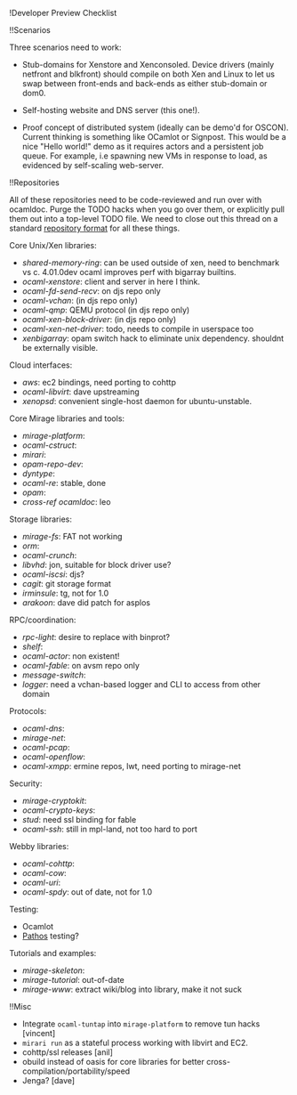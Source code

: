 !Developer Preview Checklist

!!Scenarios

Three scenarios need to work:

* Stub-domains for Xenstore and Xenconsoled. Device drivers (mainly netfront and blkfront) should compile on both Xen and Linux to let us swap between front-ends and back-ends as either stub-domain or dom0.

* Self-hosting website and DNS server (this one!).

* Proof concept of distributed system (ideally can be demo'd for OSCON). Current thinking is something like OCamlot or Signpost. This would be a nice "Hello world!" demo as it requires actors and a persistent job queue. For example, i.e spawning new VMs in response to load, as evidenced by self-scaling web-server.

!!Repositories

All of these repositories need to be code-reviewed and run over with ocamldoc.  Purge the TODO hacks when you go over them, or explicitly pull them out into a top-level TODO file.
We need to close out this thread on a standard [repository format](https://lists.cam.ac.uk/pipermail/cl-mirage/2013-March/msg00099.html) for all these things.

Core Unix/Xen libraries:
* *shared-memory-ring*: can be used outside of xen, need to benchmark vs c. 4.01.0dev ocaml improves perf with bigarray builtins.
* *ocaml-xenstore*: client and server in here I think.
* *ocaml-fd-send-recv*: on djs repo only
* *ocaml-vchan*: (in djs repo only)
* *ocaml-qmp*: QEMU protocol (in djs repo only)
* *ocaml-xen-block-driver*: (in djs repo only)
* *ocaml-xen-net-driver*: todo, needs to compile in userspace too
* *xenbigarray*: opam switch hack to eliminate unix dependency. shouldnt be externally visible.

Cloud interfaces:
* *aws*: ec2 bindings, need porting to cohttp
* *ocaml-libvirt*: dave upstreaming
* *xenopsd*: convenient single-host daemon for ubuntu-unstable.

Core Mirage libraries and tools:
* *mirage-platform*:
* *ocaml-cstruct*:
* *mirari*:
* *opam-repo-dev*:
* *dyntype*:
* *ocaml-re*: stable, done
* *opam*: 
* *cross-ref ocamldoc*: leo

Storage libraries:
* *mirage-fs*: FAT not working
* *orm*:
* *ocaml-crunch*:
* *libvhd*: jon, suitable for block driver use?
* *ocaml-iscsi*: djs?
* *cagit*: git storage format
* *irminsule*: tg, not for 1.0
* *arakoon*: dave did patch for asplos

RPC/coordination:
* *rpc-light*: desire to replace with binprot?
* *shelf*:
* *ocaml-actor*: non existent!
* *ocaml-fable*: on avsm repo only 
* *message-switch*: 
* *logger*: need a vchan-based logger and CLI to access from other domain

Protocols:
* *ocaml-dns*:
* *mirage-net*:
* *ocaml-pcap*:
* *ocaml-openflow*:
* *ocaml-xmpp*: ermine repos, lwt, need porting to mirage-net

Security:
* *mirage-cryptokit*:
* *ocaml-crypto-keys*:
* *stud*: need ssl binding for fable
* *ocaml-ssh*: still in mpl-land, not too hard to port

Webby libraries:
* *ocaml-cohttp*: 
* *ocaml-cow*:
* *ocaml-uri*:
* *ocaml-spdy*: out of date, not for 1.0

Testing:
* Ocamlot
* [Pathos](https://lists.cam.ac.uk/pipermail/cl-mirage/2013-February/msg00042.html) testing?

Tutorials and examples:
* *mirage-skeleton*:
* *mirage-tutorial*: out-of-date
* *mirage-www*: extract wiki/blog into library, make it not suck

!!Misc

* Integrate `ocaml-tuntap` into `mirage-platform` to remove tun hacks [vincent]
* `mirari run` as a stateful process working with libvirt and EC2.
* cohttp/ssl releases [anil]
* obuild instead of oasis for core libraries for better cross-compilation/portability/speed
* Jenga? [dave]


